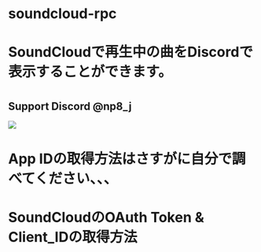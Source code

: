 # soundcloud-rpc
<h1>SoundCloudで再生中の曲をDiscordで表示することができます。<h1>
<h2>Support Discord @np8_j</h2>
<img src="https://cdn.discordapp.com/attachments/1225794966081638461/1235984585834233937/image.png?ex=66365bd8&is=66350a58&hm=72e9be8e132d4f661ccd918c7408fcffe843e1e803274a80fd3c55b9426d0078&"/>

<h1>App IDの取得方法はさすがに自分で調べてください、、、</h1>

<h1>SoundCloudのOAuth Token & Client_IDの取得方法</h1>
